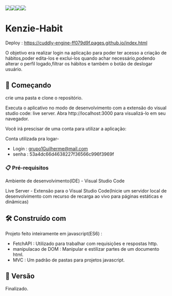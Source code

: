 <div style = "display : flex;align-items : center">
 <img src = "https://img.shields.io/badge/JavaScript-323330?style=for-the-badge&logo=javascript&logoColor=F7DF1E">
 <img src = "https://img.shields.io/badge/HTML5-E34F26?style=for-the-badge&logo=html5&logoColor=white">
 <img src = "https://img.shields.io/badge/CSS3-1572B6?style=for-the-badge&logo=css3&logoColor=white">
 <img src = "https://img.shields.io/badge/jQuery-0769AD?style=for-the-badge&logo=jquery&logoColor=white">
</div>


# Kenzie-Habit

Deploy : https://cuddly-engine-ff079d9f.pages.github.io/index.html
 
O objetivo era realizar  login na aplicação para poder ter acesso a criação de hábitos,poder  edita-los e exclui-los quando achar necessário,podendo alterar o perfil  logado,filtrar os hábitos e também o botão de deslogar usuário.

## 🚀 Começando

crie uma pasta e clone o repositório.

Executa o aplicativo no modo de desenvolvimento com a extensão do visual studio code: live server.
Abra http://localhost:3000 para visualizá-lo em seu navegador.

Você irá prescisar de uma conta para utilizar a aplicação: 

Conta utilizada pra logar-
* Login : grupo1Guilherme@mail.com 
* senha : 53a4dc66d4638227f36566c996f3969f

### 📋 Pré-requisitos

Ambiente de desenvolvimento(IDE) - Visual Studio Code

Live Server - Extensão para o Visual Studio Code(Inicie um servidor local de desenvolvimento com recurso de recarga ao vivo para páginas estáticas e dinâmicas)

## 🛠️ Construído com

  Projeto feito inteiramente em javascript(ES6) :

  * FetchAPI : Utilizado para trabalhar com requisições e respostas http.
  * manipulacao de DOM : Manipular e estilizar partes de um documento html.
  * MVC  : Um padrão de pastas para projetos javascript.


## 📌 Versão

 Finalizado.
